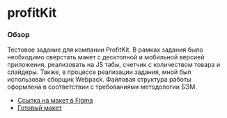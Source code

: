 # profitKit

### Обзор

Тестовое задание для компании ProfitKit. В рамках задания было необходимо сверстать макет с десктопной и мобильной версией приложения, реализовать на JS табы, счетчик с количеством товара и слайдеры. Также, в процессе реализации задания, мной был использован сборщик Webpack. Файловая структура работы оформлена в соответствии с требованиями методологии БЭМ.

* [Ссылка на макет в Figma](https://www.figma.com/file/JVnGk6T9HVL5NmSiGZHofM/ПрофитКит_Тестовое-задание_1?node-id=1%3A326&t=mpik7hLbXYNlJZee-0)
* [Готовый макет](https://nastya90s.github.io/profitKit/)